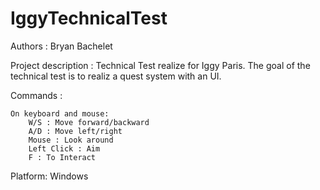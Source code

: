 # IggyTechnicalTest

Authors :
  Bryan Bachelet


Project description :
Technical Test realize for Iggy Paris. The goal of the technical test is to realiz a quest system with an UI.

Commands :

    On keyboard and mouse:
        W/S : Move forward/backward
        A/D : Move left/right
        Mouse : Look around 
        Left Click : Aim
        F : To Interact



Platform: Windows 
